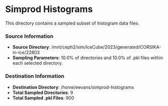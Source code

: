 # Simprod Histograms

This directory contains a sampled subset of histogram data files.

### Source Information
- **Source Directory**: /mnt/ceph2/sim/IceCube/2023/generated/CORSIKA-in-ice/22803
- **Sampling Parameters**: 10.0% of directories and 10.0% of .pkl files within each selected directory.

### Destination Information
- **Destination Directory**: /home/eevans/simprod-histograms
- **Total Sampled Directories**: 9
- **Total Sampled .pkl Files**: 900
